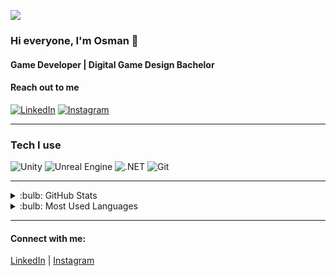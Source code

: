 ![]([https://tenor.com/search/wndern-gifs](https://tenor.com/view/wndern-wndern-mascot-wndern-logo-wndern-gif-the-god-level-wndern-gif-13810123554039899331))


### Hi everyone, I'm Osman :wave:

#### Game Developer | Digital Game Design Bachelor

#### Reach out to me

[![LinkedIn](https://img.shields.io/badge/-LinkedIn-black?style=flat-square&logo=linkedin)](https://www.linkedin.com/in/osman-sisman/)
[![Instagram](https://img.shields.io/badge/-Instagram-black?style=flat-square&logo=instagram)](https://www.instagram.com/osmann_41/)

---

### Tech I use

![Unity](https://img.shields.io/badge/-Unity-black?style=flat-square&logo=unity)
![Unreal Engine](https://img.shields.io/badge/-Unreal_Engine-black?style=flat-square&logo=unrealengine)
![.NET](https://img.shields.io/badge/-.NET-black?style=flat-square&logo=dotnet)
![Git](https://img.shields.io/badge/-Git-black?style=flat-square&logo=git)

---

<details>
<summary> :bulb: GitHub Stats</summary>
<img src="https://github-readme-stats.vercel.app/api?username=Duzz41&theme=radical">
</details>

<details>
<summary> :bulb: Most Used Languages</summary>
<img src="https://github-readme-stats.vercel.app/api/top-langs/?username=Duzz41&layout=compact">
</details>

---

#### Connect with me:

[LinkedIn](https://www.linkedin.com/in/osman-sisman/)
|
[Instagram](https://www.instagram.com/osmann_41/)
